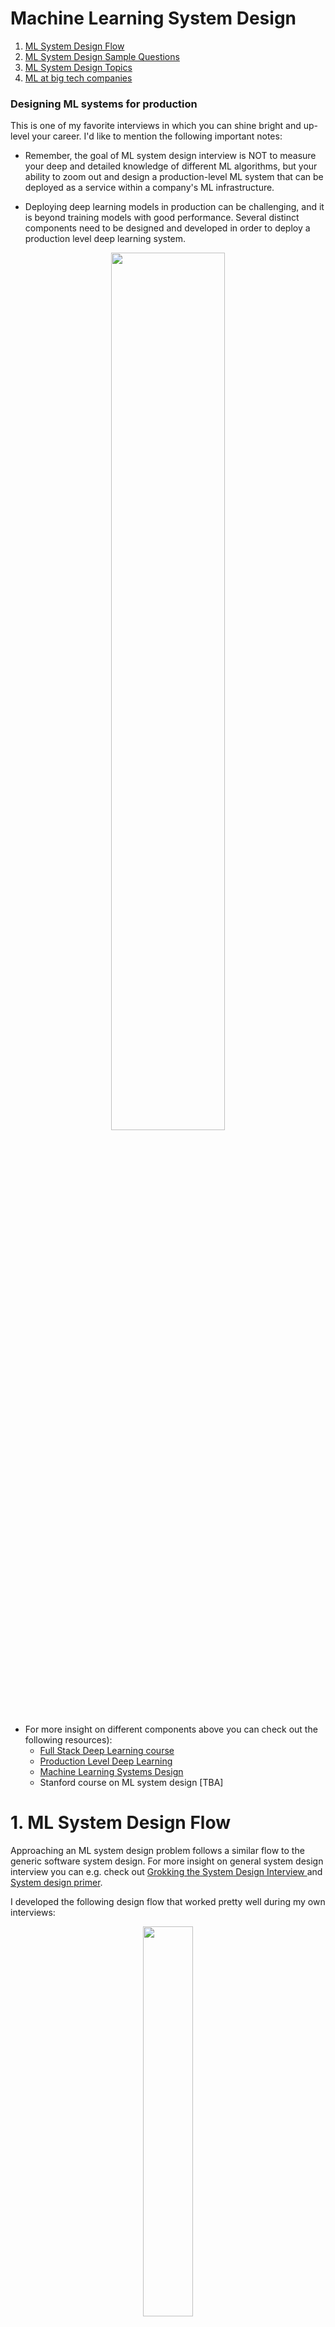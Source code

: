 # <a name="ml-sys"></a>  Machine Learning System Design

1. [ML System Design Flow](#ml-sys-d-f)
2. [ML System Design Sample Questions](#ml-sys-d-q)
3. [ML System Design Topics](#ml-sys-d-t)
4. [ML at big tech companies](#ml-sys-d-c)

### Designing ML systems for production
This is one of my favorite interviews in which you can shine bright and up-level your career. I'd like to mention the following important notes:

- Remember, the goal of ML system design interview is NOT to measure your deep and detailed knowledge of different ML algorithms, but your ability to zoom out and design a production-level ML system that can be deployed as a service within a company's ML infrastructure.

- Deploying deep learning models in production can be challenging, and it is beyond training models with good performance. Several distinct components need to be designed and developed in order to deploy a production level deep learning system.
<p align="center">
<img src="https://github.com/alirezadir/Production-Level-Deep-Learning/blob/master/images/components.png" title="" width="60%" height="60%">
</p>

- For more insight on different components above you can check out the following resources):
  - [Full Stack Deep Learning course](https://fall2019.fullstackdeeplearning.com/)
  - [Production Level Deep Learning](https://github.com/alirezadir/Production-Level-Deep-Learning)
  - [Machine Learning Systems Design](https://github.com/chiphuyen/machine-learning-systems-design)
  - Stanford course on ML system design [TBA]



# 1. ML System Design Flow <a name="ml-sys-d-f"></a>
Approaching an ML system design problem follows a similar flow to the generic software system design.
For more insight on general system design interview you can e.g. check out [Grokking the System Design Interview
](https://www.educative.io/courses/grokking-the-system-design-interview)
and [System design primer](https://github.com/donnemartin/system-design-primer).



I developed the following design flow that worked pretty well during my own interviews:

<p align="center">
<img src="https://user-images.githubusercontent.com/5262877/217639552-61a302c1-5193-411e-880e-be3fda7302db.png" title="" width="40%" height="40%">
</p>


## 1. Problem Formulation 
   - What does it mean? 
    - Translate an abstract problem into an ML problem (identify it e.g. as binary classification, multi-classification, unsupervised learning, etc)
   - Use cases 
   - Requirements
   - Assumptions 
   - Do we need ML to solve this problem? 
   -   Trade off between impact and cost
        -   Costs: Data collection, data annotation, compute 
        - if Yes, we choose an ML system to design. If No, follow a general system design flow.  

## 2. Metrics (Offline and Online)
  - Offline metrics  
    - Accuracy metrics (precision, recall, F1, AUC ROC, etc)
      - imbalanced data
    - Latency 
    - Problem specific metric (e.g. CTR)
    - Computational cost (in particular for on-device)
  - Online metrics 

## 3. MVP Logic and Architectural Components
   - Model based vs rule based logic 
        - Pros and cons, and decision 
          -  Note: Always start as simple as possible (KISS) and iterate over 
    - Propose a simple model (e.g. a binary logistic regression classifier)
    
## 4. Feature Engineering 
  - Choosing features
    - Define big actors (e.g. user, item, context), 
    - Define actor specific features (e.g. user specific features)
    - Define cross features (e.g. user-item features)
  - Feature representation
    - One hot encoding
    - Embeddings (for text, image, graphs, users, etc)
    - Encoding categorical features (one hot, ordinal, count, etc) 
    - Positional embeddings 
  - Missing Values 
  - Scaling/Normalization 
  - Feature importance 
 

## 5. Data Pipeline 
  - Needs 
    - type (e.g. image, text, video, etc) and volume
  - Sources
      - availability and cost 
  - Sampling 
    - Nonprobablistic sampling   
    - Probabilistic sampling methods 
      - random, stratified, reservoir, importance sampling
  - Labelling (for supervised)
    - Labling methods
      - Natural labels (extracted from data e.g. clicks, likes, purchase, etc)   
      - Human annotation (super costly, slow, privacy issues)
     - Handliing lack of labels
      - Programmatic labeling methods (noisy, pros: cost, privacy, adaptive)
        - Semi-supervised methods (from an initial smaller set of labels e.g. perturbation based)
        - Weak supervision (encode heuristics e.g. keywords, regex, db, output of other ML models)
      - Transfer learning: 
        - pretrain on cheap large data (e.g. GPT-3), 
        - zero-shot or fine-tune for downstream task  
      - Active learning
    - Labeling cost and trade-offs
  - Data splits (train, dev, test)
    - Portions
    - Splitting time-correlated data (split by time)
    - How to chose a test set?
    - Data leackage: 
      - scale after split, 
      - use only train split for stats, scaling, and missing vals
  - Class imbalance 
  - Data augmentation 

    
## 6. Model Development, Training, and Offline Evaluation 
  - Model 1 architecture  
  - Model 2 architecture 
  - ...
  - Model training procedure 
  - Model offline evaluations 
  - Debugging 
  - Iterate over MVP model
    - Model Selection 
    - data augmentation 

## 7. Inference/Prediction Service (online/batch)
  - Data processing and verification 
  - Prediction serivce 
  - Serving infra
  - Web app 
  - Batch vs Online prediction 
  - ML on the Edge (on-device AI)
    - Model Compression 
      - Quantization 
      - Pruning 
      - Knowledge distillation 
      - Factorization 

## 8. Online Testing and Model Deployment 
- A/B Test 
  - How to A/B test? 
    - what portion of users?
    - control and test groups 
- Bandits 
- Shadow deployment 
- Canary release 


## 9. Scaling, Monitoring, and Updates 
  - Scaling for increased demand (same as in distributed systems)
    - Scaling web app and serving system 
    - Data partitioning 
    - Data parallelism (for training)
    - Model parallelism (for inference)
  - Monitoring: 
    - Data distribution shifts 
      - covariate, label and concept shifts 
      - Detection (stats, hypothesis testing)
      - Correction 
    - Monitoring metrics 
      - SW system metrics 
      - ML metrics (accuracy related, predictions, features) 
    - System failures 
      - SW system failure 
        - dependency, deployment, hardware, downtime    
      - ML system failure 
        - data distribution diff (test vs online) 
        - feedback loops 
        - edge cases  
        - data distribution changes 
  - Continual training 

# 2. ML System Design Sample Questions <a name="ml-sys-d-q"></a>
* Recommendation System 
  *  Video recommendation (Netflix, Youtube) 
  *  Friend/follower recommendation (Facebook, Twitter)
  *  Replacement product recommendation (Instacart)
  *  Rental recommendation (Airbnb)
  *  Place recommendation 
* Newsfeed system (ranking)
* Search system (retrival, ranking)
  * Google saerch
* Ads click predicition system (ranking)
* Named entity tagging system 
* Spam/illegal ads detection system
* Fraud detection system 
* Autocompletion / Typeahead suggestion system 
* Ride matching system 
* Language identification system
* Chatbot system 
* Question ansering system
* Proximity service / Yelp
* Food delivery time  
* Self-driving car (Perception, Prediction, Planning)
 
## 3. ML System Design Topics <a name="ml-sys-d-t"></a>
I observed there are certain sets of topics that are frequently brought up or can be used as part of the logic of the system. Here are some of the important ones:

### Recommendation Systems
- Recommend the most relevant items to users 
- Collaborative Filtering (CF)
    - user based, item based
    - Cold start problem
    - Matrix factorization
- Content based filtering

### Ranking (Ads, newsfeed, etc)
- CTR prediction
- Ranking algorithms

### Information Retrieval
- Search
  - Pagerank
  - Autocomplete for search

### NLP
- Preprocessing
- Word Embeddings
  - Word2Vec, GloVe, Elmo, BERT
- Text classification and sentiment analysis
- NLP specialist topics:
  - Language Modeling
  - Part of speech tagging
    - POS HMM
    - Viterbi algorithm and beam search
  - Named entity recognition
  - Topic modeling
  - Speech Recognition Systems
    - Feature extraction, MFCCs
    - Acoustic modeling
      - HMMs for AM
      - CTC algorithm (advanced)
    - Language modeling
      - N-grams vs deep learning models (trade-offs)
      - Out of vocabulary problem
  - Dialog and chatbots
    - [CMU lecture on chatbots](http://tts.speech.cs.cmu.edu/courses/11492/slides/chatbots_shrimai.pdf)
    - [CMU lecture on spoken dialogue systems](http://tts.speech.cs.cmu.edu/courses/11492/slides/sds_components.pdf)
  - Machine Translation
    - Seq2seq models, NMT, Transformers 


### Computer vision
- Image classification
- Object Tracking
- Popular architectures (AlexNet, VGG, ResNET)
- 


# 4. ML at big tech companies  <a name="ml-sys-d-c"></a>
Once you learn about the basics, I highly recommend checking out different companies blogs on ML systems. You can refer to some of those resources in the [ML at Companies](ml-comapnies.md) section.


